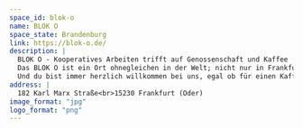 ```yaml
---
space_id: blok-o
name: BLOK O
space_state: Brandenburg
link: https://blok-o.de/
description: |
  BLOK O - Kooperatives Arbeiten trifft auf Genossenschaft und Kaffee
  Das BLOK O ist ein Ort ohnegleichen in der Welt; nicht nur in Frankfurt (Oder). Es vereint einen Coworking Space, ein Café und eine Filiale der Sparda-Bank in einem denkmalgeschützten Vorzeigebau, einer Perle für die Architektur der Ostmoderne - unser BLOK O, ein Ort der Begegnung, der Nachbarschaft und der Kultur.
  Und du bist immer herzlich willkommen bei uns, egal ob für einen Kaffee, ein inspirierendes Gespräch, einen ruhigen Arbeitsplatz oder einfach, um in Frankfurt anzukommen. Und all das mit Flexibilität, ob Stunden, Tage oder Monate, wir freuen uns auf jede Minute mit dir!
address: |
  182 Karl Marx Straße<br>15230 Frankfurt (Oder)
image_format: "jpg"
logo_format: "png"
---
```

